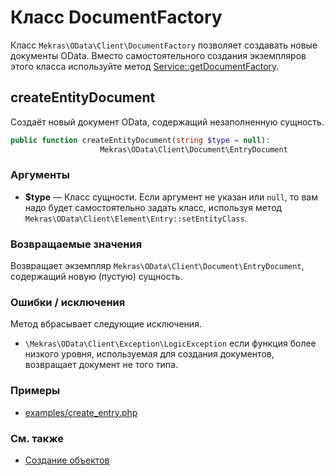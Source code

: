# Класс DocumentFactory

Класс `Mekras\OData\Client\DocumentFactory` позволяет создавать новые документы OData.
Вместо самостоятельного создания экземпляров этого класса используйте метод
[Service::getDocumentFactory](service.ru.md#getDocumentFactory). 

## createEntityDocument

Создаёт новый документ OData, содержащий незаполненную сущность.

```php
public function createEntityDocument(string $type = null):
                    Mekras\OData\Client\Document\EntryDocument 
```

### Аргументы

- **$type** — Класс сущности. Если аргумент не указан или `null`, то вам надо будет самостоятельно
    задать класс, используя метод `Mekras\OData\Client\Element\Entry::setEntityClass`.

### Возвращаемые значения

Возвращает экземпляр `Mekras\OData\Client\Document\EntryDocument`, содержащий новую (пустую)
сущность.

### Ошибки / исключения

Метод вбрасывает следующие исключения.

- `\Mekras\OData\Client\Exception\LogicException` если функция более низкого уровня, используемая
    для создания документов, возвращает документ не того типа.

### Примеры

- [examples/create_entry.php](examples/create_entry.php)

### См. также

- [Создание объектов](create.ru.md)
